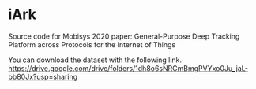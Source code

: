 # iArk
Source code for Mobisys 2020 paper: General-Purpose Deep Tracking Platform across Protocols for the Internet of Things


You can download the dataset with the following link.
https://drive.google.com/drive/folders/1dh8o6sNRCmBmgPVYxo0Ju_jaL-bb80Jx?usp=sharing

